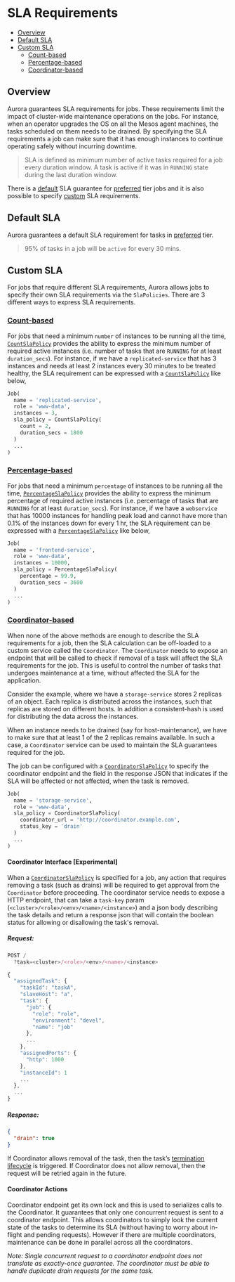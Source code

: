 SLA Requirements
================

- [Overview](#overview)
- [Default SLA](#default-sla)
- [Custom SLA](#custom-sla)
  - [Count-based](#count-based)
  - [Percentage-based](#percentage-based)
  - [Coordinator-based](#coordinator-based)

## Overview

Aurora guarantees SLA requirements for jobs. These requirements limit the impact of cluster-wide
maintenance operations on the jobs. For instance, when an operator upgrades
the OS on all the Mesos agent machines, the tasks scheduled on them needs to be drained.
By specifying the SLA requirements a job can make sure that it has enough instances to
continue operating safely without incurring downtime.

> SLA is defined as minimum number of active tasks required for a job every duration window.
A task is active if it was in `RUNNING` state during the last duration window.

There is a [default](#default-sla) SLA guarantee for
[preferred](../features/multitenancy.md#configuration-tiers) tier jobs and it is also possible to
specify [custom](#custom-sla) SLA requirements.

## Default SLA

Aurora guarantees a default SLA requirement for tasks in
[preferred](../features/multitenancy.md#configuration-tiers) tier.

> 95% of tasks in a job will be `active` for every 30 mins.


## Custom SLA

For jobs that require different SLA requirements, Aurora allows jobs to specify their own
SLA requirements via the `SlaPolicies`. There are 3 different ways to express SLA requirements.

### [Count-based](../reference/configuration.md#countslapolicy-objects)

For jobs that need a minimum `number` of instances to be running all the time,
[`CountSlaPolicy`](../reference/configuration.md#countslapolicy-objects)
provides the ability to express the minimum number of required active instances (i.e. number of
tasks that are `RUNNING` for at least `duration_secs`). For instance, if we have a
`replicated-service` that has 3 instances and needs at least 2 instances every 30 minutes to be
treated healthy, the SLA requirement can be expressed with a
[`CountSlaPolicy`](../reference/configuration.md#countslapolicy-objects) like below,

```python
Job(
  name = 'replicated-service',
  role = 'www-data',
  instances = 3,
  sla_policy = CountSlaPolicy(
    count = 2,
    duration_secs = 1800
  )
  ...
)
```

### [Percentage-based](../reference/configuration.md#percentageslapolicy-objects)

For jobs that need a minimum `percentage` of instances to be running all the time,
[`PercentageSlaPolicy`](../reference/configuration.md#percentageslapolicy-objects) provides the
ability to express the minimum percentage of required active instances (i.e. percentage of tasks
that are `RUNNING` for at least `duration_secs`). For instance, if we have a `webservice` that
has 10000 instances for handling peak load and cannot have more than 0.1% of the instances down
for every 1 hr, the SLA requirement can be expressed with a
[`PercentageSlaPolicy`](../reference/configuration.md#percentageslapolicy-objects) like below,

```python
Job(
  name = 'frontend-service',
  role = 'www-data',
  instances = 10000,
  sla_policy = PercentageSlaPolicy(
    percentage = 99.9,
    duration_secs = 3600
  )
  ...
)
```

### [Coordinator-based](../reference/configuration.md#coordinatorslapolicy-objects)

When none of the above methods are enough to describe the SLA requirements for a job, then the SLA
calculation can be off-loaded to a custom service called the `Coordinator`. The `Coordinator` needs
to expose an endpoint that will be called to check if removal of a task will affect the SLA
requirements for the job. This is useful to control the number of tasks that undergoes maintenance
at a time, without affected the SLA for the application.

Consider the example, where we have a `storage-service` stores 2 replicas of an object. Each replica
is distributed across the instances, such that replicas are stored on different hosts. In addition
a consistent-hash is used for distributing the data across the instances.

When an instance needs to be drained (say for host-maintenance), we have to make sure that at least 1 of
the 2 replicas remains available. In such a case, a `Coordinator` service can be used to maintain
the SLA guarantees required for the job.

The job can be configured with a
[`CoordinatorSlaPolicy`](../reference/configuration.md#coordinatorslapolicy-objects) to specify the
coordinator endpoint and the field in the response JSON that indicates if the SLA will be affected
or not affected, when the task is removed.

```python
Job(
  name = 'storage-service',
  role = 'www-data',
  sla_policy = CoordinatorSlaPolicy(
    coordinator_url = 'http://coordinator.example.com',
    status_key = 'drain'
  )
  ...
)
```


#### Coordinator Interface [Experimental]

When a [`CoordinatorSlaPolicy`](../reference/configuration.md#coordinatorslapolicy-objects) is
specified for a job, any action that requires removing a task
(such as drains) will be required to get approval from the `Coordinator` before proceeding. The
coordinator service needs to expose a HTTP endpoint, that can take a `task-key` param
(`<cluster>/<role>/<env>/<name>/<instance>`) and a json body describing the task
details and return a response json that will contain the boolean status for allowing or disallowing
the task's removal.

##### Request:
```javascript
POST /
  ?task=<cluster>/<role>/<env>/<name>/<instance>

{
  "assignedTask": {
    "taskId": "taskA",
    "slaveHost": "a",
    "task": {
      "job": {
        "role": "role",
        "environment": "devel",
        "name": "job"
      },
      ...
    },
    "assignedPorts": {
      "http": 1000
    },
    "instanceId": 1
    ...
  },
  ...
}
```

##### Response:
```json
{
  "drain": true
}
```

If Coordinator allows removal of the task, then the task’s
[termination lifecycle](../reference/configuration.md#httplifecycleconfig-objects)
is triggered. If Coordinator does not allow removal, then the request will be retried again in the
future.

#### Coordinator Actions

Coordinator endpoint get its own lock and this is used to serializes calls to the Coordinator.
It guarantees that only one concurrent request is sent to a coordinator endpoint. This allows
coordinators to simply look the current state of the tasks to determine its SLA (without having
to worry about in-flight and pending requests). However if there are multiple coordinators,
maintenance can be done in parallel across all the coordinators.

_Note: Single concurrent request to a coordinator endpoint does not translate as exactly-once
guarantee. The coordinator must be able to handle duplicate drain
requests for the same task._




